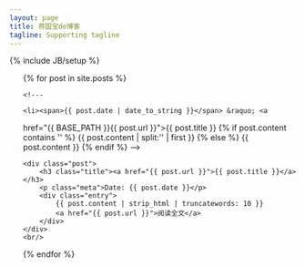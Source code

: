 ```yaml
---
layout: page
title: 蒋国宝de博客
tagline: Supporting tagline
---
```

{% include JB/setup %}

<ul class="posts">
  {% for post in site.posts %}
  
    <!---
    
    <li><span>{{ post.date | date_to_string }}</span> &raquo; <a
  href="{{ BASE_PATH }}{{ post.url }}">{{ post.title }}</a></li>
     {% if post.content contains '<!--more-->' %}
         {{ post.content | split:'<!--more-->' | first }}
     {% else %}
         {{ post.content }}
     {% endif %}
  -->
  
  	<div class="post">
		<h3 class="title"><a href="{{ post.url }}">{{ post.title }}</a></h3>
		<p class="meta">Date: {{ post.date }}</p>
		<div class="entry">
			{{ post.content | strip_html | truncatewords: 10 }}
            <a href="{{ post.url }}">阅读全文</a>
		</div>
	</div>
    <br/>
 {% endfor %}

</ul>


